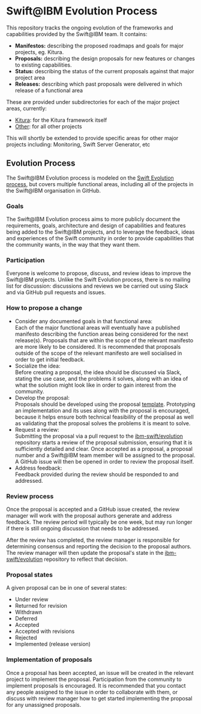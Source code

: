 # Swift@IBM Evolution Process

This repository tracks the ongoing evolution of the frameworks and capabilities provided by the Swift@IBM team. It contains:
* **Manifestos:** describing the proposed roadmaps and goals for major projects, eg. Kitura.
* **Proposals:** describing the design proposals for new features or changes to existing capabilities.
* **Status:** describing the status of the current proposals against that major project area
* **Releases:** describing which past proposals were delivered in which release of a functional area

These are provided under subdirectories for each of the major project areas, currently:
* [Kitura](https://github.com/IBM-Swift/evolution/tree/master/Kitura): for the Kitura framework itself
* [Other](https://github.com/IBM-Swift/evolution/tree/master/Other): for all other projects  

This will shortly be extended to provide specific areas for other major projects including: Monitoring, Swift Server Generator, etc
 
## Evolution Process

The Swift@IBM Evolution process is modeled on the [Swift Evolution process](https://github.com/apple/swift-evolution/blob/master/process.md), but covers multiple functional areas, including all of the projects in the Swift@IBM organisation in GitHub. 

### Goals
The Swift@IBM Evolution process aims to more publicly document the requirements, goals, architecture and design of capabilities and features being added to the Swift@IBM projects, and to leverage the feedback, ideas and experiences of the Swift community in order to provide capabilities that the community wants, in the way that they want them.

### Participation
Everyone is welcome to propose, discuss, and review ideas to improve the Swift@IBM projects. Unlike the Swift Evolution process, there is no mailing list for discussion: discussions and reviews we be carried out using Slack and via GitHub pull requests and issues.

### How to propose a change
* Consider any documented goals in that functional area:  
Each of the major functional areas will eventually have a published manifesto describing the function areas being considered for the next release(s). Proposals that are within the scope of the relevant manifesto are more likely to be considered. It is recommended that proposals outside of the scope of the relevant manifesto are well socialised in order to get initial feedback.
* Socialize the idea:  
Before creating a proposal, the idea should be discussed via Slack, stating the use case, and the problems it solves, along with an idea of what the solution might look like in order to gain interest from the community.
* Develop the proposal:  
Proposals should be developed using the proposal [template](https://github.com/IBM-Swift/evolution/blob/master/template.md). Prototyping an implementation and its uses along with the proposal is encouraged, because it helps ensure both technical feasibility of the proposal as well as validating that the proposal solves the problems it is meant to solve.
* Request a review:  
Submitting the proposal via a pull request to the [ibm-swift/evolution](https://github.com/IBM-Swift/evolution) repository starts a review of the proposal submission, ensuring that it is sufficiently detailed and clear. Once accepted as a proposal, a proposal number and a Swift@IBM team member will be assigned to the proposal. A GitHub issue will then be opened in order to review the proposal itself.
* Address feedback:  
Feedback provided during the review should be responded to and addressed.

### Review process
Once the proposal is accepted and a GitHub issue created, the review manager will work with the proposal authors generate and address feedback. The review period will typically be one week, but may run longer if there is still ongoing discussion that needs to be addressed.

After the review has completed, the review manager is responsible for determining consensus and reporting the decision to the proposal authors. The review manager will then update the proposal's state in the [ibm-swift/evolution](https://github.com/IBM-Swift/evolution) repository to reflect that decision.

### Proposal states
A given proposal can be in one of several states:
* Under review  
* Returned for revision  
* Withdrawn  
* Deferred  
* Accepted  
* Accepted with revisions  
* Rejected  
* Implemented (release version)  

### Implementation of proposals
Once a proposal has been accepted, an issue will be created in the relevant project to implement the proposal. Participation from the community to implement proposals is encouraged. It is recommended that you contact any people assigned to the issue in order to collaborate with them, or discuss with review manager how to get started implementing the proposal for any unassigned proposals.